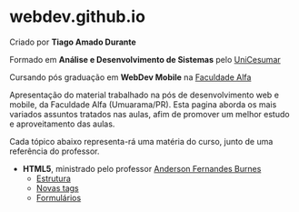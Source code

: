 # webdev.github.io

Criado por **Tiago Amado Durante**

Formado em **Análise e Desenvolvimento de Sistemas** pelo [UniCesumar](http://www.unicesumar.edu.br/site.php)

Cursando pós graduação em **WebDev Mobile** na [Faculdade Alfa](http://www.alfaumuarama.com.br/faculdade/)

Apresentação do material trabalhado na pós de desenvolvimento web e mobile, da Faculdade Alfa (Umuarama/PR). Esta pagina aborda os mais variados assuntos tratados nas aulas, afim de promover um melhor estudo e aproveitamento das aulas.

Cada tópico abaixo representa-rá uma matéria do curso, junto de uma referência do professor.

- **HTML5**, ministrado pelo professor [Anderson Fernandes Burnes](http://professorburnes.com.br/index)
  - [Estrutura](./html5/estrutura.md)
  - [Novas tags](./html5/novas_tags.md)
  - [Formulários](./html5/forms.md)
